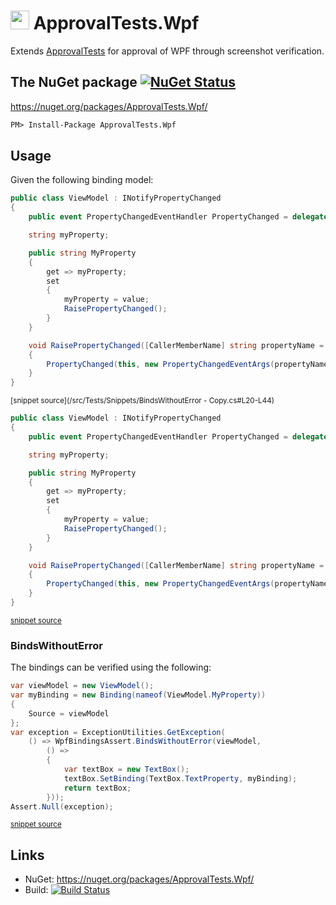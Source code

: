 # <img src="https://avatars3.githubusercontent.com/u/36907" height="30px"> ApprovalTests.Wpf

Extends [ApprovalTests](https://github.com/approvals/ApprovalTests.Net) for approval of WPF through screenshot verification.


## The NuGet package [![NuGet Status](http://img.shields.io/nuget/v/ApprovalTests.Wpf.svg?style=flat)](https://www.nuget.org/packages/ApprovalTests.Wpf/)

https://nuget.org/packages/ApprovalTests.Wpf/

```ps
PM> Install-Package ApprovalTests.Wpf
```

## Usage

Given the following binding model:

<!-- snippet: model -->
```cs
public class ViewModel : INotifyPropertyChanged
{
    public event PropertyChangedEventHandler PropertyChanged = delegate { };

    string myProperty;

    public string MyProperty
    {
        get => myProperty;
        set
        {
            myProperty = value;
            RaisePropertyChanged();
        }
    }

    void RaisePropertyChanged([CallerMemberName] string propertyName = null)
    {
        PropertyChanged(this, new PropertyChangedEventArgs(propertyName));
    }
}
```
<sup>[snippet source](/src/Tests/Snippets/BindsWithoutError - Copy.cs#L20-L44)</sup>
```cs
public class ViewModel : INotifyPropertyChanged
{
    public event PropertyChangedEventHandler PropertyChanged = delegate { };

    string myProperty;

    public string MyProperty
    {
        get => myProperty;
        set
        {
            myProperty = value;
            RaisePropertyChanged();
        }
    }

    void RaisePropertyChanged([CallerMemberName] string propertyName = null)
    {
        PropertyChanged(this, new PropertyChangedEventArgs(propertyName));
    }
}
```
<sup>[snippet source](/src/Tests/Snippets/BindsWithoutError.cs#L33-L57)</sup>
<!-- endsnippet -->


### BindsWithoutError

The bindings can be verified using the following:

<!-- snippet: BindsWithoutError -->
```cs
var viewModel = new ViewModel();
var myBinding = new Binding(nameof(ViewModel.MyProperty))
{
    Source = viewModel
};
var exception = ExceptionUtilities.GetException(
    () => WpfBindingsAssert.BindsWithoutError(viewModel,
        () =>
        {
            var textBox = new TextBox();
            textBox.SetBinding(TextBox.TextProperty, myBinding);
            return textBox;
        }));
Assert.Null(exception);
```
<sup>[snippet source](/src/Tests/Snippets/BindsWithoutError.cs#L13-L30)</sup>
<!-- endsnippet -->


## Links

 * NuGet: https://nuget.org/packages/ApprovalTests.Wpf/
 * Build: [![Build Status](https://dev.azure.com/approvals/ApprovalTests.Net.Wpf/_apis/build/status/approvals.ApprovalTests.Net.Wpf?branchName=master)](https://dev.azure.com/approvals/ApprovalTests.Net.Wpf/_build/latest?definitionId=3&branchName=master)
